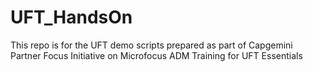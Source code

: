 # UFT_HandsOn
This repo is for the UFT demo scripts prepared as part of Capgemini Partner Focus Initiative on Microfocus ADM Training for UFT Essentials

